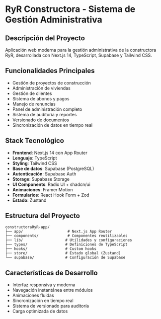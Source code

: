 # RyR Constructora - Sistema de Gestión Administrativa

## Descripción del Proyecto
Aplicación web moderna para la gestión administrativa de la constructora RyR, desarrollada con Next.js 14, TypeScript, Supabase y Tailwind CSS.

## Funcionalidades Principales
- Gestión de proyectos de construcción
- Administración de viviendas
- Gestión de clientes
- Sistema de abonos y pagos
- Manejo de renuncias
- Panel de administración completo
- Sistema de auditoría y reportes
- Versionado de documentos
- Sincronización de datos en tiempo real

## Stack Tecnológico
- **Frontend**: Next.js 14 con App Router
- **Lenguaje**: TypeScript
- **Styling**: Tailwind CSS
- **Base de datos**: Supabase (PostgreSQL)
- **Autenticación**: Supabase Auth
- **Storage**: Supabase Storage
- **UI Components**: Radix UI + shadcn/ui
- **Animaciones**: Framer Motion
- **Formularios**: React Hook Form + Zod
- **Estado**: Zustand

## Estructura del Proyecto
```
constructoraRyR-app/
├── app/                    # Next.js App Router
├── components/             # Componentes reutilizables
├── lib/                   # Utilidades y configuraciones
├── types/                 # Definiciones de TypeScript
├── hooks/                 # Custom hooks
├── store/                 # Estado global (Zustand)
└── supabase/              # Configuración de Supabase
```

## Características de Desarrollo
- Interfaz responsiva y moderna
- Navegación instantánea entre módulos
- Animaciones fluidas
- Sincronización en tiempo real
- Sistema de versionado para auditoría
- Carga optimizada de datos